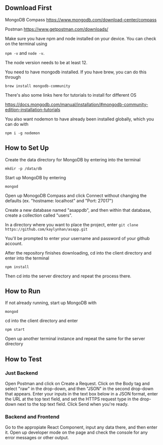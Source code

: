 ## Download First ##

MongoDB Compass
https://www.mongodb.com/download-center/compass

Postman
https://www.getpostman.com/downloads/

Make sure you have npm and node installed on your device. You can check on the terminal using

`npm -v` and `node -v`. 

The node version needs to be at least 12.

You need to have mongodb installed. If you have brew, you can do this through

`brew install mongodb-community`

There's also some links here for tutorials to install for different OS

https://docs.mongodb.com/manual/installation/#mongodb-community-edition-installation-tutorials
 
You also want nodemon to have already been installed globally, which you can do with 

`npm i -g nodemon`

## How to Set Up ##
Create the data directory for MongoDB by entering into the terminal

`mkdir -p /data/db`

Start up MongoDB by entering

`mongod`

Open up MonogoDB Compass and click Connect without changing the defaults (ex. "hostname: localhost" and "Port: 27017")

Create a new database named "asappdb", and then within that database, create a collection called "users".

In a directory where you want to place the project, enter `git clone https://github.com/kaylynhan/asapp.git`

You'll be prompted to enter your username and password of your github account.

After the repository finishes downloading, cd into the client directory and enter into the terminal 

`npm install`

Then cd into the server directory and repeat the process there.

## How to Run ##
If not already running, start up MongoDB with

`mongod`

cd into the client directory and enter 

`npm start`

Open up another terminal instance and repeat the same for the server directory

## How to Test ##

### Just Backend
Open Postman and click on Create a Request. Click on the Body tag and select "raw" in the drop-down, and then "JSON" in the second drop-down that appears. Enter your inputs in the text box below in a JSON format, enter the URL at the top text field, and set the HTTPS request type in the drop-down next to the top text field. Click Send when you're ready.

### Backend and Frontend
Go to the appropiate React Component, input any data there, and then enter it. Open up developer mode on the page and check the console for any error messages or other output.

